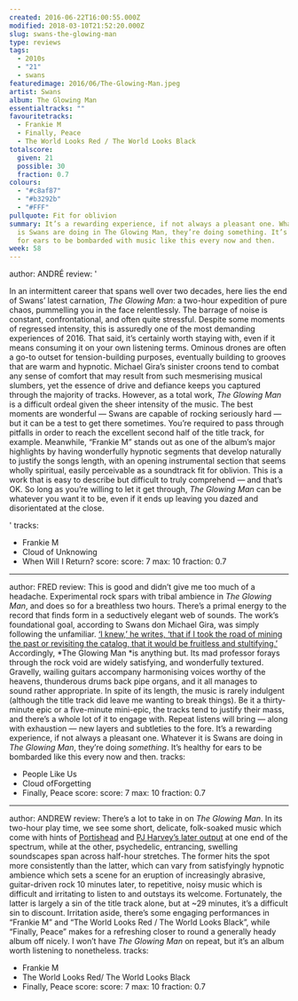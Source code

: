 ```yaml
---
created: 2016-06-22T16:00:55.000Z
modified: 2018-03-10T21:52:20.000Z
slug: swans-the-glowing-man
type: reviews
tags:
  - 2010s
  - "21"
  - swans
featuredimage: 2016/06/The-Glowing-Man.jpeg
artist: Swans
album: The Glowing Man
essentialtracks: ""
favouritetracks:
  - Frankie M
  - Finally, Peace
  - The World Looks Red / The World Looks Black
totalscore:
  given: 21
  possible: 30
  fraction: 0.7
colours:
  - "#c8af87"
  - "#b3292b"
  - "#FFF"
pullquote: Fit for oblivion
summary: It’s a rewarding experience, if not always a pleasant one. Whatever it
  is Swans are doing in The Glowing Man, they’re doing something. It’s healthy
  for ears to be bombarded with music like this every now and then.
week: 58
---
```

author: ANDRÉ
review: '<div class="_d97"><p>In an intermittent career that spans well over two
  decades, here lies the end of Swans’ latest carnation, <em>The Glowing
  Man</em>: a two-hour expedition of pure chaos, pummelling you in the face
  relentlessly. The barrage of noise is constant, confrontational, and often
  quite stressful. Despite some moments of regressed&nbsp;intensity, this is
  assuredly one of the most demanding experiences of 2016. That said, it’s
  certainly worth staying with, even if it means consuming it on your own
  listening terms.&nbsp;Ominous drones are often a go-to outset for
  tension-building purposes, eventually building to grooves that are warm and
  hypnotic. Michael Gira’s sinister croons tend to combat any sense of comfort
  that may result from such mesmerising musical slumbers, yet the essence of
  drive and defiance keeps you captured through the majority of tracks. However,
  as a total work, <em>The Glowing Man</em> is a difficult ordeal given the
  sheer intensity of the music. The best moments are wonderful — Swans are
  capable of rocking seriously hard — but it can be a test to get there
  sometimes. You’re required to pass through pitfalls in order to reach the
  excellent second half of the title track, for example. Meanwhile, “Frankie M”
  stands out as one of the album’s major highlights by having wonderfully
  hypnotic segments that develop naturally to justify the songs length, with an
  opening instrumental section that seems wholly spiritual, easily perceivable
  as a soundtrack fit for oblivion. This is a work that is easy to describe but
  difficult to truly comprehend — and that’s OK. So long as you’re willing to
  let it get through, <em>The Glowing Man</em> can be whatever you want it to
  be, even if it ends up leaving you dazed and disorientated at the
  close.</p></div>'
tracks:
  - Frankie M
  - ­Cloud of Unknowing
  - ­When Will I Return?
score:
  score: 7
  max: 10
  fraction: 0.7
---
author: FRED
review: This is good and didn’t give me too much of a headache. Experimental
  rock spars with tribal ambience in *The Glowing Man*, and does so for a
  breathless two hours. There’s a primal energy to the record that finds form in
  a seductively elegant web of sounds. The work’s foundational goal, according
  to Swans don Michael Gira, was simply following the unfamiliar. [‘I knew,’ he
  writes, ‘that if I took the road of mining the past or revisiting the catalog,
  that it would be fruitless and
  stultifying.’](<http://younggodrecords.com/products/the-glowing-man>)
  Accordingly, *The Glowing Man *is anything but. Its mad professor forays
  through the rock void are widely satisfying, and wonderfully textured.
  Gravelly, wailing guitars accompany harmonising voices worthy of the heavens,
  thunderous drums back pipe organs, and it all manages to sound rather
  appropriate. In spite of its length, the music is rarely indulgent (although
  the title track did leave me wanting to break things). Be it a thirty-minute
  epic or a five-minute mini-epic, the tracks tend to justify their mass, and
  there’s a whole lot of it to engage with. Repeat listens will bring — along
  with exhaustion — new layers and subtleties to the fore. It’s a rewarding
  experience, if not always a pleasant one. Whatever it is Swans are doing in
  *The Glowing Man*, they’re doing *something*. It’s healthy for ears to be
  bombarded like this every now and then.
tracks:
  - People Like Us
  - ­Cloud ofForgetting
  - ­Finally, Peace
score:
  score: 7
  max: 10
  fraction: 0.7
---
author: ANDREW
review: There’s a lot to take in on *The Glowing Man*. In its two-hour play
  time, we see some short, delicate, folk-soaked music which come with hints of
  [Portishead](<reviews/dummy/>) and [PJ Harvey’s later
  output](<reviews/pj-harvey-the-hope-six-demolition-project/>)
  at one end of the spectrum, while at the other, psychedelic, entrancing,
  swelling soundscapes span across half-hour stretches. The former hits the spot
  more consistently than the latter, which can vary from satisfyingly hypnotic
  ambience which sets a scene for an eruption of increasingly abrasive,
  guitar-driven rock 10 minutes later, to repetitive, noisy music which is
  difficult and irritating to listen to and outstays its welcome. Fortunately,
  the latter is largely a sin of the title track alone, but at \~29 minutes,
  it’s a difficult sin to discount. Irritation aside, there’s some engaging
  performances in “Frankie M” and “The World Looks Red / The World Looks Black”,
  while “Finally, Peace” makes for a refreshing closer to round a generally
  heady album off nicely. I won’t have *The Glowing Man* on repeat, but it’s an
  album worth listening to nonetheless.
tracks:
  - Frankie M
  - ­The World Looks Red/ The World Looks Black
  - ­Finally, Peace
score:
  score: 7
  max: 10
  fraction: 0.7
